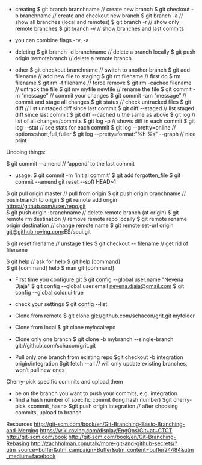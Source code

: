 ﻿- creating
$ git branch branchname                         // create new branch
$ git checkout -b branchname                // create and checkout new branch
$ git branch -a                                // show all branches (local and remotes)
$ git branch -r                                // show only remote branches 
$ git branch -v                                // show branches and last commits 
- you can combine flags -rv, -a
- deleting
$ git branch -d branchname                // delete a branch locally
$ git push origin :remotebranch        // delete a remote branch


- other
$ git checkout branchname                // switch to another branch
$ git add filename                                // add new file to staging
$ git rm filename                                // first do $ rm filename
$ git rm -f filename                        // force remove
$ git rm -cached filename                // untrack the file
$ git mv myfile newfile                        // rename the file
$ git commit -m “message”                // commit your changes
$ git commit -am “message”                // commit and stage all changes
$ git status                                        // check untracked files
$ git diff                                        // list unstaged diff since last commit
$ git diff --staged                                // list staged diff since last commit
$ git diff --cached                                // the same as above
$ git log                                                // list of all changes/commits
$ git log        -p                                        // shows diff in each commit
$ git log        --stat                                // see stats for each commit
$ git log --pretty=online                // options:short,full,fuller
$ git log --pretty=format:"%h %s" --graph        // nice print 


Undoing things:


$ git commit --amend                                // ‘append’ to the last commit
- usage:
$ git commit -m 'initial commit'
$ git add forgotten_file
$ git commit --amend
git reset --soft HEAD~1


$ git pull origin master                // pull from origin
$ git push origin branchname                // push branch to origin
$ git remote add origin https://github.com/user/repo.git        
$ git push origin :branchname        // delete remote branch (at origin)
$ git remote rm destination                // remove remote repo locally
$ git remote rename origin destination        // change remote name
$ git remote set-url origin git@github.roving.com:ES/spui.git


$ git reset filename                        // unstage files
$ git checkout -- filename                // get rid of filename


$ git help                                        // ask for help 
$ git help [command]        
$ git [command] help
$ man git [command]                


- First time you configure git
$ git config --global user.name "Nevena Djaja"
$ git config --global user.email nevena.djaja@gmail.com
$ git config --global color.ui true


- check your settings
$ git config --list


- Clone from remote
$ git clone git://github.com/schacon/grit.git myfolder


- Clone from local
$ git clone mylocalrepo


- Clone only one branch
$ git clone -b mybranch --single-branch git://github.com/schacon/grit.git 
- Pull only one branch from existing repo
$git checkout -b integration origin/integration
$git fetch --all         // will only update existing branches, won’t pull new ones


Cherry-pick specific commits and upload them
- be on the branch you want to push your commits, e.g. integration 
- find a hash number of specific commit (long hash number) 
$git cherry-pick <commit_hash>
$git push origin integration        // after choosing commits, upload to branch






























Resources
http://git-scm.com/book/en/Git-Branching-Basic-Branching-and-Merging
https://wiki.roving.com/display/EngOps/Git+at+CTCT
http://git-scm.com/book
http://git-scm.com/book/en/Git-Branching-Rebasing
http://zachholman.com/talk/more-git-and-github-secrets/?utm_source=buffer&utm_campaign=Buffer&utm_content=buffer24484&utm_medium=facebook

